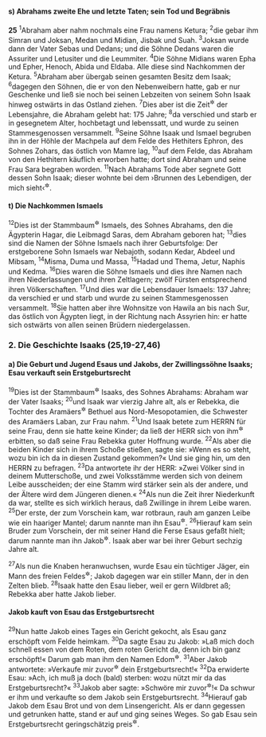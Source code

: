#### s) Abrahams zweite Ehe und letzte Taten; sein Tod und Begräbnis

__25__
<sup>1</sup>Abraham aber nahm nochmals eine Frau namens Ketura;
<sup>2</sup>die gebar ihm Simran und Joksan, Medan und Midian, Jisbak und Suah.
<sup>3</sup>Joksan wurde dann der Vater Sebas und Dedans; und die Söhne Dedans waren die Assuriter und Letusiter und die Leummiter.
<sup>4</sup>Die Söhne Midians waren Epha und Epher, Henoch, Abida und Eldaba. Alle diese sind Nachkommen der Ketura.
<sup>5</sup>Abraham aber übergab seinen gesamten Besitz dem Isaak;
<sup>6</sup>dagegen den Söhnen, die er von den Nebenweibern hatte, gab er nur Geschenke und ließ sie noch bei seinen Lebzeiten von seinem Sohn Isaak hinweg ostwärts in das Ostland ziehen.
<sup>7</sup>Dies aber ist die Zeit<sup title="= Zahl">&#x2732;</sup> der Lebensjahre, die Abraham gelebt hat: 175 Jahre;
<sup>8</sup>da verschied und starb er in gesegnetem Alter, hochbetagt und lebenssatt, und wurde zu seinen Stammesgenossen versammelt.
<sup>9</sup>Seine Söhne Isaak und Ismael begruben ihn in der Höhle der Machpela auf dem Felde des Hethiters Ephron, des Sohnes Zohars, das östlich von Mamre lag,
<sup>10</sup>auf dem Felde, das Abraham von den Hethitern käuflich erworben hatte; dort sind Abraham und seine Frau Sara begraben worden.
<sup>11</sup>Nach Abrahams Tode aber segnete Gott dessen Sohn Isaak; dieser wohnte bei dem ›Brunnen des Lebendigen, der mich sieht‹<sup title="16,14">&#x2732;</sup>.

#### t) Die Nachkommen Ismaels

<sup>12</sup>Dies ist der Stammbaum<sup title="= die Nachkommenschaft">&#x2732;</sup> Ismaels, des Sohnes Abrahams, den die Ägypterin Hagar, die Leibmagd Saras, dem Abraham geboren hat;
<sup>13</sup>dies sind die Namen der Söhne Ismaels nach ihrer Geburtsfolge: Der erstgeborene Sohn Ismaels war Nebajoth, sodann Kedar, Abdeel und Mibsam,
<sup>14</sup>Misma, Duma und Massa,
<sup>15</sup>Hadad und Thema, Jetur, Naphis und Kedma.
<sup>16</sup>Dies waren die Söhne Ismaels und dies ihre Namen nach ihren Niederlassungen und ihren Zeltlagern; zwölf Fürsten entsprechend ihren Völkerschaften.
<sup>17</sup>Und dies war die Lebensdauer Ismaels: 137 Jahre; da verschied er und starb und wurde zu seinen Stammesgenossen versammelt.
<sup>18</sup>Sie hatten aber ihre Wohnsitze von Hawila an bis nach Sur, das östlich von Ägypten liegt, in der Richtung nach Assyrien hin: er hatte sich ostwärts von allen seinen Brüdern niedergelassen.

### 2. Die Geschichte Isaaks (25,19-27,46)

#### a) Die Geburt und Jugend Esaus und Jakobs, der Zwillingssöhne Isaaks; Esau verkauft sein Erstgeburtsrecht

<sup>19</sup>Dies ist der Stammbaum<sup title="= die Familiengeschichte">&#x2732;</sup> Isaaks, des Sohnes Abrahams: Abraham war der Vater Isaaks;
<sup>20</sup>und Isaak war vierzig Jahre alt, als er Rebekka, die Tochter des Aramäers<sup title="= Syrers">&#x2732;</sup> Bethuel aus Nord-Mesopotamien, die Schwester des Aramäers Laban, zur Frau nahm.
<sup>21</sup>Und Isaak betete zum HERRN für seine Frau, denn sie hatte keine Kinder; da ließ der HERR sich von ihm<sup title="oder: für ihn">&#x2732;</sup> erbitten, so daß seine Frau Rebekka guter Hoffnung wurde.
<sup>22</sup>Als aber die beiden Kinder sich in ihrem Schoße stießen, sagte sie: »Wenn es so steht, wozu bin ich da in diesen Zustand gekommen?« Und sie ging hin, um den HERRN zu befragen.
<sup>23</sup>Da antwortete ihr der HERR: »Zwei Völker sind in deinem Mutterschoße, und zwei Volksstämme werden sich von deinem Leibe ausscheiden; der eine Stamm wird stärker sein als der andere, und der Ältere wird dem Jüngeren dienen.«
<sup>24</sup>Als nun die Zeit ihrer Niederkunft da war, stellte es sich wirklich heraus, daß Zwillinge in ihrem Leibe waren.
<sup>25</sup>Der erste, der zum Vorschein kam, war rotbraun, rauh am ganzen Leibe wie ein haariger Mantel; darum nannte man ihn Esau<sup title="d.h. behaart, der Rauhe">&#x2732;</sup>.
<sup>26</sup>Hierauf kam sein Bruder zum Vorschein, der mit seiner Hand die Ferse Esaus gefaßt hielt; darum nannte man ihn Jakob<sup title="d.h. Fersenhalter, Überlister">&#x2732;</sup>. Isaak aber war bei ihrer Geburt sechzig Jahre alt.

<sup>27</sup>Als nun die Knaben heranwuchsen, wurde Esau ein tüchtiger Jäger, ein Mann des freien Feldes<sup title="d.h. der sich auf dem Felde umhertrieb">&#x2732;</sup>; Jakob dagegen war ein stiller Mann, der in den Zelten blieb.
<sup>28</sup>Isaak hatte den Esau lieber, weil er gern Wildbret aß; Rebekka aber hatte Jakob lieber.

#### Jakob kauft von Esau das Erstgeburtsrecht

<sup>29</sup>Nun hatte Jakob eines Tages ein Gericht gekocht, als Esau ganz erschöpft vom Felde heimkam.
<sup>30</sup>Da sagte Esau zu Jakob: »Laß mich doch schnell essen von dem Roten, dem roten Gericht da, denn ich bin ganz erschöpft!« Darum gab man ihm den Namen Edom<sup title="d.h. der Rote">&#x2732;</sup>.
<sup>31</sup>Aber Jakob antwortete: »Verkaufe mir zuvor<sup title="oder: heute">&#x2732;</sup> dein Erstgeburtsrecht!«
<sup>32</sup>Da erwiderte Esau: »Ach, ich muß ja doch (bald) sterben: wozu nützt mir da das Erstgeburtsrecht?«
<sup>33</sup>Jakob aber sagte: »Schwöre mir zuvor<sup title="oder: heute">&#x2732;</sup>!« Da schwur er ihm und verkaufte so dem Jakob sein Erstgeburtsrecht.
<sup>34</sup>Hierauf gab Jakob dem Esau Brot und von dem Linsengericht. Als er dann gegessen und getrunken hatte, stand er auf und ging seines Weges. So gab Esau sein Erstgeburtsrecht geringschätzig preis<sup title="Hebr 12,16">&#x2732;</sup>.
